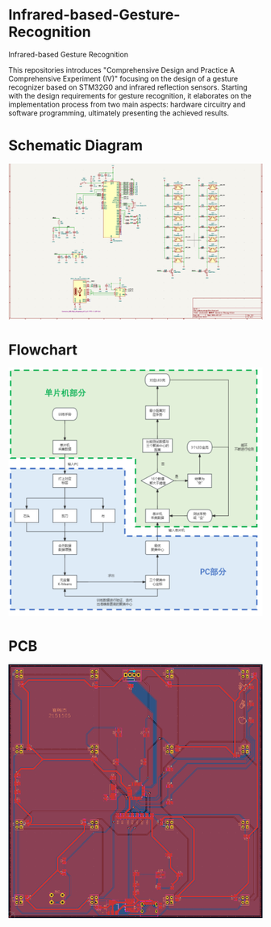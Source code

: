 # Infrared-based-Gesture-Recognition
Infrared-based Gesture Recognition

This repositories introduces "Comprehensive Design and Practice A Comprehensive Experiment (IV)" focusing on the design of a gesture recognizer based on STM32G0 and infrared reflection sensors. Starting with the design requirements for gesture recognition, it elaborates on the implementation process from two main aspects: hardware circuitry and software programming, ultimately presenting the achieved results.

# Schematic Diagram
![Schematic Diagram](images/Schematic%20Diagram.png)

# Flowchart
![Flowchart](images/Algorithm%20Flowchart.png)

# PCB
![PCB](images/PCB.png)